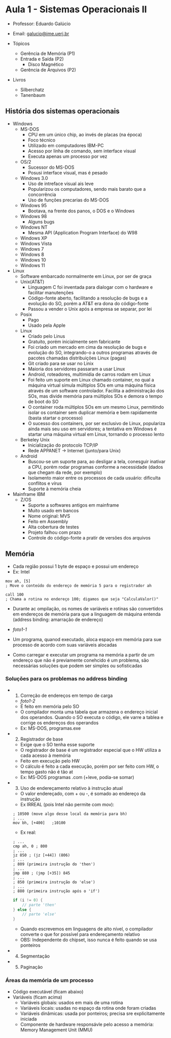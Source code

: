 # Aula 1 - Sistemas Operacionais II
- Professor: Eduardo Galúcio
- Email: galucio@ime.uerj.br
- Tópicos
    - Gerência de Memória (P1)
    - Entrada e Saída (P2)
        - Disco Magnético
    - Gerência de Arquivos (P2)

- Livros
    - Silberchatz
    - Tanenbaum

## História dos sistemas operacionais  
- Windows  
    - MS-DOS
        - CPU em um único chip, ao invés de placas (na época)
        - Foco técnico
        - Utilizado em computadores IBM-PC
        - Acesso por linha de comando, sem interface visual
        - Executa apenas um processo por vez
    - OS/2
        - Sucessor do MS-DOS
        - Posusi interface visual, mas é pesado
    - Windows 3.0
        - Uso de intreface visual ais leve
        - Popularizou os computadores, sendo mais barato que a concorrência
        - Uso de funções precarias do MS-DOS
    - Windows 95
        - Bootava, na frente dos panos, o DOS e o Windows
    - Windows 98
        - Alguns bugs
    - Windows NT
        - Mesma API (Application Program Interface) do W98
    - Windows XP
    - Windows Vista
    - Windows 7
    - Windows 8
    - Windows 10
    - Windows 11
- Linux
    - Software embarcado normalmente em Linux, por ser de graça
    - Unix(AT&T)
        - Linguagem C foi inventada para dialogar com o hardware e facilitar manutenções
        - Código-fonte aberto, facilitando a resolução de bugs e a evolução do SO, porém a AT&T era dona do código-fonte
        - Passou a vender o Unix após a empresa se separar, por lei
    - Posix
        - Pago
        - Usado pela Apple
    - Linux
        - Criado pelo Linus
        - Gratuito, porém inicialmente sem fabricante
        - Foi criado um mercado em cima da resolução de bugs e evolução do SO, integrando-o a outros programas através de pacotes chamadas distribuições Linux (pagas)
        - Git criado para se usar no Linix
        - Maioria dos servidores passaram a usar Linux
        - Android, roteadores, multimidia de carros rodam em Linux
        - Foi feito um suporte em Linux chamado container, no qual a máquina virtual simula múltiplos SOs em uma máquina física através de um software controlador. Facilita a administração dos SOs, mas divide memória para múltiplos SOs e demora o tempo de boot do SO
        - O container roda múltiplos SOs em um mesmo Linux, permitindo isolar os container sem duplicar memória e bem rapidamente (basta startar o processo)
        - O sucesso dos containers, por ser exclusivo de Linux, populariza ainda mais seu uso em servidores; a tentativa em Windows é startar uma máquina virtual em Linux, tornando o processo lento
    - Berkeley Unix
        - Inicialização do protocolo TCP/IP
        - Rede APPANET -> Internet (junto/para Unix)
    - Android
        - Buscou-se um suporte para, ao desligar a tela, conesguir inativar a CPU, porém rodar programas conforme a necessidade (dados que chegam da rede, por exemplo)
        - Isolamento maior entre os processos de cada usuário: dificulta conflitos e vírus
        - Suporte à memória cheia
- Mainframe IBM
    - Z/OS
        - Suporte a softwares antigos em mainframe
        - Muito usado em bancos
        - Nome original: MVS
        - Feito em Assembly
        - Alta cobertura de testes
        - Projeto falhou com prazo
        - Controle do código-fonte a pratir de versões dos arquivos
## Memória
- Cada região possui 1 byte de espaço e possui um endereço
- Ex: Intel

```
mov ah, [5] 
; Move o conteúdo do endereço de memória 5 para o registrador ah

call 100
; Chama a rotina no endereço 100; digamos que seja "CalculaValor()"
```

- Durante ac ompilação, os nomes de variáveis e rotinas são convertidos em endereços de memória para que a linguagem de máquina entenda (address binding: amarração de endereço)

- *foto1-1*

- Um programa, quanod executado, aloca espaço em memória para sue processo de acordo com suas variáveis alocadas
- Como carregar e executar um programa na memória a partir de um endereço que não é previamente conehcido é um problema, são necessárias soluções que podem ser simples ou sofisticadas

### Soluções para os problemas no address binding
- 1) Correção de endereços em tempo de carga
    - *foto1-2*
    - É feito em memória pelo SO
    - O compilador monta uma tabela que armazena o endereço inicial dos operandos. Quando o SO executa o código, ele varre a tablea e corrige os endereços dos operandos
    - Ex: MS-DOS, programas.exe
- 2) Registrador de base
    - Exige que o SO tenha esse suporte
    - O registrador de base é um registrador especial que o HW utiliza a cada acesso à memória
    - Feito em execução pelo HW
    - O cálculo é feito a cada execução, porém por ser feito com HW, o tempo gasto não é tão at
    - Ex: MS-DOS programas .com (+leve, podia-se somar)
- 3) Uso de endereçamento relativo à instrução atual
    - O valor endereçado, com + ou -, é somado ao endereço da instrução
    - Ex IRREAL (pois Intel não permite com mov):
    ```
    ; 10500 (move algo desse local da memória para bh)
    ; ...
    mov bh, [+400]   ;10100
    ```

    - Ex real:
    ```
    ; ...
    cmp ah, 0 ; 800
    ; ...
    jz 850 ; (jz [+44]) (806)
    ; ...
    ; 809 (primeira instrução do 'then')
    ; ...
    jmp 880 ; (jmp [+35]) 845
    ; ...
    ; 850 (primeira instrução do 'else')
    ; ...
    ; 880 (primeira instrução após o 'if')
    ```

    ```c
    if (i != 0) {
        // parte 'then'
    } else {
        // parte 'else'
    }
    ```

    - Quando escrevemos em linguagens de alto nível, o compilador converte o que for possível para endereçamento relativo
    - OBS: Independente do chipset, isso nunca é feito quando se usa ponteiros

- 4) Segmentação
- 5) Paginação

### Áreas da memória de um processo
- Código executável (ficam abaixo)
- Variáveis (ficam acima)
    - Variáveis globais: usados em mais de uma rotina
    - Variáveis locais: usadas no espaço da rotina onde foram criadas
    - Variáveis dinâmicas: usada por ponteiros; precisa sre explicitamente iniciada
    - Componente de hardware responsávle pelo acesso a memória: Memory Management Unit (MMU)

